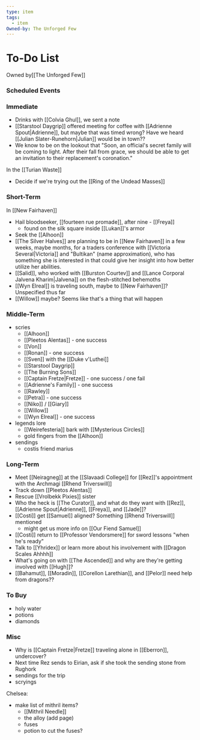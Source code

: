 ```yaml
---
type: item
tags:
  - item
Owned-by: The Unforged Few
---
```


# To-Do List
<span class="dataview inline-field"><span class="inline-field-key">Owned by</span><span class="inline-field-value">[[The Unforged Few]]</span></span>

### Scheduled Events


### Immediate
* Drinks with [[Colvia Ghul]], we sent a note
* [[Starstool Daygrip]] offered meeting for coffee with [[Adrienne Spout|Adrienne]], but maybe that was timed wrong? Have we heard [[Julian Slater-Runehorn|Julian]] would be in town??
* We know to be on the lookout that "Soon, an official's secret family will be coming to light. After their fall from grace, we should be able to get an invitation to their replacement's coronation." 

In the [[Turian Waste]]
* Decide if we're trying out the [[Ring of the Undead Masses]]

### Short-Term
In [[New Fairhaven]]
* Hail bloodseeker, [[fourteen rue promade]], after nine - [[Freya]]
	* found on the silk square inside [[Lukan]]'s armor
* Seek the [[Alhoon]] 
* [[The Silver Halves]] are planning to be in [[New Fairhaven]] in a few weeks, maybe months, for a traders conference with [[Victoria Several|Victoria]] and "Bultikan" (name approximation), who has something she is interested in that could give her insight into how better utilize her abilities.
*  [[Salid]], who worked with [[Burston Courtev]] and [[Lance Corporal Jalvena Kharim|Jalvena]] on the flesh-stitched behemoths
* [[Wyn Elreal]] is traveling south, maybe to [[New Fairhaven]]? Unspecified thus far
* [[Willow]] maybe? Seems like that's a thing that will happen

### Middle-Term
* scries
	* [[Alhoon]]
	* [[Pleetos Alentas]] - one success
	* [[Von]]
	* [[Ronan]] - one success
	* [[Sven]] with the [[Duke v'Luthei]]
	* [[Starstool Daygrip]]
	* [[The Burning Sons]] 
	* [[Captain Fretze|Fretze]] - one success / one fail
	* [[Adrienne's Family]] - one success
	* [[Rawley]] 
	* [[Petra]] - one success
	* [[Niko]] / [[Giary]]
	* [[Willow]] 
	* [[Wyn Elreal]] - one success
* legends lore
	* [[Weirefesteria]] bark with [[Mysterious Circles]]
	* gold fingers from the [[Alhoon]]
* sendings
	* costis friend marius

### Long-Term
* Meet [[Neiragneg]] at the [[Slavaadi College]] for [[Rez]]'s appointment with the Archmagi [[Rhend Triverswill]]
* Track down [[Pleetos Alentas]]
* Rescue [[Vrolbekk Pixies]] sister
* Who the heck is [[The Curator]], and what do they want with [[Rez]], [[Adrienne Spout|Adrienne]], [[Freya]], and [[Jade]]? 
* [[Costi]] get [[Samuel]] aligned? Something [[Rhend Triverswill]] mentioned
	* might get us more info on [[Our Fiend Samuel]]
*  [[Costi]] return to [[Professor Vendorsmere]] for sword lessons "when he's ready"
* Talk to [[Yhridex]] or learn more about his involvement with [[Dragon Scales Ahhhh]]
* What's going on with [[The Ascended]] and why are they're getting involved with [[Hugh]]?
*  [[Bahamut]], [[Moradin]], [[Corellon Larethian]], and [[Pelor]] need help from dragons??

### To Buy
* holy water
* potions
* diamonds

### Misc
* Why is [[Captain Fretze|Fretze]] traveling alone in [[Eberron]], undercover? 
* Next time Rez sends to Eirian, ask if she took the sending stone from Rughork
* sendings for the trip
* scryings 

Chelsea:
* make list of mithril items? 
	* [[Mithril Needle]]
	* the alloy (add page)
	* fuses
	* potion to cut the fuses?

